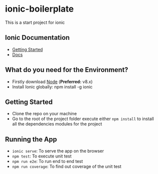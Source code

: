 # ionic-boilerplate
This is a start project for ionic

## Ionic Documentation

* [Getting Started](https://ionicframework.com/getting-started#cli)
* [Docs](https://ionicframework.com/docs)

## What do you need for the Environment?

* Firstly download [Node](https://nodejs.org/) (**Preferred:** v8.x)
* Install Ionic globally: npm install -g ionic

## Getting Started

* Clone the repo on your machine
* Go to the root of the project folder execute either `npm install` to install all the dependencies modules for the project

## Running the App

* `ionic serve`: To serve the app on the browser
* `npm test`: To execute unit test
* `npm run e2e`: To run end to end test
* `npm run coverage`: To find out coverage of the unit test